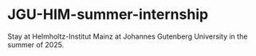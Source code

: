 # JGU-HIM-summer-internship
Stay at Helmholtz-Institut Mainz at Johannes Gutenberg University in the summer of 2025. 
